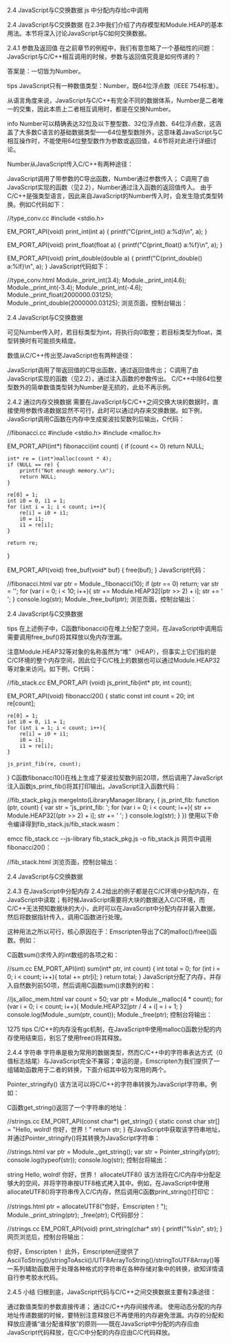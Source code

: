 2.4 JavaScript与C交换数据
js 中分配内存给c中调用

2.4 JavaScript与C交换数据
在2.3中我们介绍了内存模型和Module.HEAP的基本用法。本节将深入讨论JavaScript与C如何交换数据。

2.4.1 参数及返回值
在之前章节的例程中，我们有意忽略了一个基础性的问题：JavaScript与C/C++相互调用的时候，参数与返回值究竟是如何传递的？

答案是：一切皆为Number。

tips JavaScript只有一种数值类型：Number，既64位浮点数（IEEE 754标准）。

从语言角度来说，JavaScript与C/C++有完全不同的数据体系，Number是二者唯一的交集，因此本质上二者相互调用时，都是在交换Number。

info Number可以精确表达32位及以下整型数、32位浮点数、64位浮点数，这涵盖了大多数C语言的基础数据类型——64位整型数除外，这意味着JavaScript与C相互操作时，不能使用64位整型数作为参数或返回值，4.6节将对此进行详细讨论。

Number从JavaScript传入C/C++有两种途径：

JavaScript调用了带参数的C导出函数，Number通过参数传入；
C调用了由JavaScript实现的函数（见2.2），Number通过注入函数的返回值传入。
由于C/C++是强类型语言，因此来自JavaScript的Number传入时，会发生隐式类型转换。例如C代码如下：

//type_conv.cc
#include <stdio.h>

EM_PORT_API(void) print_int(int a) {
	printf("C{print_int() a:%d}\n", a);
}

EM_PORT_API(void) print_float(float a) {
	printf("C{print_float() a:%f}\n", a);
}

EM_PORT_API(void) print_double(double a) {
	printf("C{print_double() a:%lf}\n", a);
}
JavaScript代码如下：

//type_conv.html
      Module._print_int(3.4);
      Module._print_int(4.6);
      Module._print_int(-3.4);
      Module._print_int(-4.6);
      Module._print_float(2000000.03125);
      Module._print_double(2000000.03125);
浏览页面，控制台输出：

2.4 JavaScript与C交换数据

可见Number传入时，若目标类型为int，将执行向0取整；若目标类型为float，类型转换时有可能损失精度。

数值从C/C++传出至JavaScript也有两种途径：

JavaScript调用了带返回值的C导出函数，通过返回值传出；
C调用了由JavaScript实现的函数（见2.2），通过注入函数的参数传出。
C/C++中除64位整型数外的简单数值类型转为Number是无损的，此处不再示例。

2.4.2 通过内存交换数据
需要在JavaScript与C/C++之间交换大块的数据时，直接使用参数传递数据显然不可行，此时可以通过内存来交换数据。如下例，JavaScript调用C函数在内存中生成斐波拉契数列后输出，C代码：

//fibonacci.cc
#include <stdio.h>
#include <malloc.h>

EM_PORT_API(int*) fibonacci(int count) {
	if (count <= 0) return NULL;

	int* re = (int*)malloc(count * 4);
	if (NULL == re) {
		printf("Not enough memory.\n");
		return NULL;
	}

	re[0] = 1;
	int i0 = 0, i1 = 1;
	for (int i = 1; i < count; i++){
		re[i] = i0 + i1;
		i0 = i1;
		i1 = re[i];
	}
	
	return re;
}

EM_PORT_API(void) free_buf(void* buf) {
	free(buf);
}
JavaScript代码：

//fibonacci.html
      var ptr = Module._fibonacci(10);
      if (ptr == 0) return;
      var str = '';
      for (var i = 0; i < 10; i++){
        str += Module.HEAP32[(ptr >> 2) + i];
        str += ' ';
      }
      console.log(str);
      Module._free_buf(ptr);
浏览页面，控制台输出：

2.4 JavaScript与C交换数据

tips 在上述例子中，C函数fibonacci()在堆上分配了空间，在JavaScript中调用后需要调用free_buf()将其释放以免内存泄漏。

注意Module.HEAP32等对象的名称虽然为“堆”（HEAP），但事实上它们指的是C/C环境的整个内存空间，因此位于C/C栈上的数据也可以通过Module.HEAP32等对象来访问。如下例，C代码：

//fib_stack.cc
EM_PORT_API (void) js_print_fib(int* ptr, int count);

EM_PORT_API(void) fibonacci20() {
	static const int count = 20;
	int re[count];

	re[0] = 1;
	int i0 = 0, i1 = 1;
	for (int i = 1; i < count; i++){
		re[i] = i0 + i1;
		i0 = i1;
		i1 = re[i];
	}
	
	js_print_fib(re, count);
}
C函数fibonacci10()在栈上生成了斐波拉契数列前20项，然后调用了JavaScript注入函数js_print_fib()将其打印输出。JavaScript注入函数代码：

//fib_stack_pkg.js
mergeInto(LibraryManager.library, {
    js_print_fib: function (ptr, count) {
        var str = 'js_print_fib: ';
        for (var i = 0; i < count; i++){
          str += Module.HEAP32[(ptr >> 2) + i];
          str += ' ';
        }
        console.log(str);
    }
})
使用以下命令编译得到fib_stack.js/fib_stack.wasm：

emcc fib_stack.cc --js-library fib_stack_pkg.js -o fib_stack.js
网页中调用fibonacci20()：

//fib_stack.html
    <script>
    Module = {};
    Module.onRuntimeInitialized = function() {
      Module._fibonacci20();
    }
    </script>
    <script src="fib_stack.js"></script>
浏览页面，控制台输出：

2.4 JavaScript与C交换数据

2.4.3 在JavaScript中分配内存
2.4.2给出的例子都是在C/C环境中分配内存，在JavaScript中读取；有时候JavaScript需要将大块的数据送入C/C环境，而C/C++无法预知数据块的大小，此时可以在JavaScript中分配内存并装入数据，然后将数据指针传入，调用C函数进行处理。

这种用法之所以可行，核心原因在于：Emscripten导出了C的malloc()/free()函数。例如：

C函数sum()求传入的int数组的各项之和：

//sum.cc
EM_PORT_API(int) sum(int* ptr, int count) {
	int total = 0;
	for (int i = 0; i < count; i++){
		total += ptr[i];
	}
	return total;
}
JavaScript分配了内存，并存入自然数列前50项，然后调用C函数sum()求数列的和：

//js_alloc_mem.html
      var count = 50;
      var ptr = Module._malloc(4 * count);
      for (var i = 0; i < count; i++){
        Module.HEAP32[ptr / 4 + i] = i + 1;
      }
      console.log(Module._sum(ptr, count));
      Module._free(ptr);
控制台将输出：

1275
tips C/C++的内存没有gc机制，在JavaScript中使用malloc()函数分配的内存使用结束后，别忘了使用free()将其释放。

2.4.4 字符串
字符串是极为常用的数据类型，然而C/C++中的字符串表达方式（0值标志结尾）与JavaScript完全不兼容；幸运的是，Emscripten为我们提供了一组辅助函数用于二者的转换，下面介绍其中较为常用的两个。

Pointer_stringify()
该方法可以将C/C++的字符串转换为JavaScript字符串。例如：

C函数get_string()返回了一个字符串的地址：

//strings.cc
EM_PORT_API(const char*) get_string() {
	static const char str[] = "Hello, wolrd! 你好，世界！"
	return str;
}
在JavaScript中获取该字符串地址，并通过Pointer_stringify()将其转换为JavaScript字符串：

//strings.html
      var ptr = Module._get_string();
      var str = Pointer_stringify(ptr);
      console.log(typeof(str));
      console.log(str);
控制台将输出：

string
Hello, wolrd! 你好，世界！
allocateUTF8()
该方法将在C/C内存中分配足够大的空间，并将字符串按UTF8格式拷入其中。例如，在JavaScript中使用allocateUTF8()将字符串传入C/C内存，然后调用C函数print_string()打印它：

//strings.html
      ptr = allocateUTF8("你好，Emscripten！");
      Module._print_string(ptr);
      _free(ptr);
C代码部分：

//strings.cc
EM_PORT_API(void) print_string(char* str) {
	printf("%s\n", str);
}
网页浏览后，控制台将输出：

你好，Emscripten！
此外，Emscripten还提供了AsciiToString()/stringToAscii()/UTF8ArrayToString()/stringToUTF8Array()等一系列辅助函数用于处理各种格式的字符串在各种存储对象中的转换，欲知详情请自行参考胶水代码。

2.4.5 小结
归根到底，JavaScript代码与C/C++之间交换数据主要有2条途径：

通过数值类型的参数直接传递；
通过C/C++内存间接传递。
使用动态分配的内存地址传递数据的时候，要特别注意释放已不再使用的内存避免泄漏。内存的分配和释放应遵循“谁分配谁释放”的原则——既在JavaScript中分配的内存应由JavaScript代码释放，在C/C中分配的内存应由C/C代码释放。